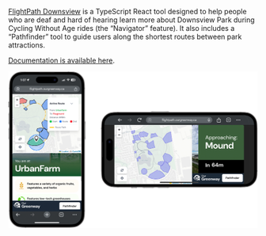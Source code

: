 [FlightPath Downsview](https://flightpath.ourgreenway.ca/) is a TypeScript React tool designed to help people who are deaf and hard of hearing learn more about Downsview Park during Cycling Without Age rides (the “Navigator” feature). It also includes a “Pathfinder” tool to guide users along the shortest routes between park attractions.

[Documentation is available here](https://brand.ourgreenway.ca/flightpath). 

![Screenshot](https://raw.githubusercontent.com/Our-Greenway/FlightPath-Downsview/refs/heads/main/flightpath-downsview/public/FlightPathDownsviewBoth.png)
